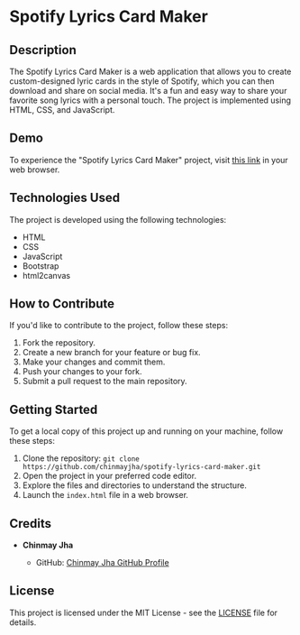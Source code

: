# Spotify Lyrics Card Maker

## Description

The Spotify Lyrics Card Maker is a web application that allows you to create custom-designed lyric cards in the style of Spotify, which you can then download and share on social media. It's a fun and easy way to share your favorite song lyrics with a personal touch. The project is implemented using HTML, CSS, and JavaScript.

## Demo

To experience the "Spotify Lyrics Card Maker" project, visit [this link](https://chinmayjha.tech/spotify-lyrics-card-maker) in your web browser.

## Technologies Used

The project is developed using the following technologies:

* HTML
* CSS
* JavaScript
* Bootstrap
* html2canvas

## How to Contribute

If you'd like to contribute to the project, follow these steps:

1.  Fork the repository.
2.  Create a new branch for your feature or bug fix.
3.  Make your changes and commit them.
4.  Push your changes to your fork.
5.  Submit a pull request to the main repository.

## Getting Started

To get a local copy of this project up and running on your machine, follow these steps:

1.  Clone the repository: `git clone https://github.com/chinmayjha/spotify-lyrics-card-maker.git`
2.  Open the project in your preferred code editor.
3.  Explore the files and directories to understand the structure.
4.  Launch the `index.html` file in a web browser.

## Credits

* **Chinmay Jha**

    * GitHub: [Chinmay Jha GitHub Profile](https://github.com/chinmayjha)

## License

This project is licensed under the MIT License - see the [LICENSE](https://github.com/chinmayjha/spotify-lyrics-card-maker/blob/main/LICENSE) file for details.

